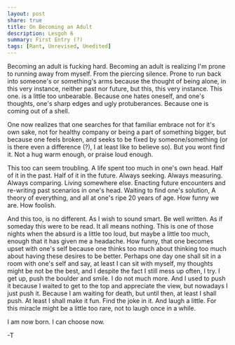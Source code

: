 ```yaml
---
layout: post
share: true
title: On Becoming an Adult
description: Lesgoh 6
summary: First Entry (?)
tags: [Rant, Unrevised, Unedited]
---
```


Becoming an adult is fucking hard. Becoming an adult is realizing I'm prone to running away from myself. From the piercing silence. Prone to run back into someone's or something's arms because the thought of being alone, in this very instance, neither past nor future, but this, this very instance. This one. is a little too unbearable. Because one hates oneself, and one's thoughts, one's sharp edges and ugly protuberances. Because one is coming out of a shell. 

One now realizes that one searches for that familiar embrace not for it's own sake, not for healthy company or being a part of something bigger, but because one feels broken, and seeks to be fixed by someone/something (or is there even a difference (?), I at least like to believe so). But you wont find it. Not a hug warm enough, or praise loud enough. 

This too can seem troubling. A life spent too much in one's own head. Half of it in the past. Half of it in the future. Always seeking. Always measuring. Always comparing. Living somewhere else. Enacting future encounters and re-writing past scenarios in one's head. Waiting to find one's solution, A theory of everything, and all at one's ripe 20 years of age. How funny we are. How foolish.

And this too, is no different. As I wish to sound smart. Be well written. As if someday this were to be read. It all means nothing. This is one of those nights when the absurd is a little too loud, but maybe a little too much, enough that it has given me a headache. How funny, that one becomes upset with one's self because one thinks too much about thinking too much about having these desires to be better. Perhaps one day one shall sit in a room with one's self and say, at least I can sit with myself, my thoughts might be not be the best, and I despite the fact I still mess up often, I try. I get up, push the boulder and smile. I do not much more. And I used to push it because I waited to get to the top and appreciate the view, but nowadays I just push it. Because I am waiting for death, but until then, at least I shall push. At least I shall make it fun. Find the joke in it. And laugh a little. For this miracle might be a little too rare, not to laugh once in a while. 

I am now born. I can choose now. 

-T
